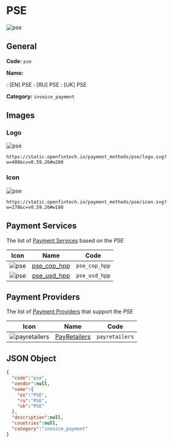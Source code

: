
# PSE 
![pse](https://static.openfintech.io/payment_methods/pse/logo.svg?w=400&c=v0.59.26#w200)  

## General 
**Code:** `pse` 
 
**Name:** 
 
:	[EN] PSE 
:	[RU] PSE 
:	[UK] PSE 
 
**Category:** `invoice_payment` 
 

## Images 

### Logo 
![pse](https://static.openfintech.io/payment_methods/pse/logo.svg?w=400&c=v0.59.26#w200)  

```
https://static.openfintech.io/payment_methods/pse/logo.svg?w=400&c=v0.59.26#w200
```  

### Icon 
![pse](https://static.openfintech.io/payment_methods/pse/icon.svg?w=278&c=v0.59.26#w100)  

```
https://static.openfintech.io/payment_methods/pse/icon.svg?w=278&c=v0.59.26#w100
```  

## Payment Services 
 
The list of [Payment Services](/payment-services/) based on the _PSE_ 

|Icon|Name|Code| 
|:---:|:---:|:---:| 
|![pse](https://static.openfintech.io/payment_methods/pse/icon.svg?w=278&c=v0.59.26#w100) |[pse_cop_hpp](/payment-services/pse_cop_hpp/)|`pse_cop_hpp`| 
|![pse](https://static.openfintech.io/payment_methods/pse/icon.svg?w=278&c=v0.59.26#w100) |[pse_usd_hpp](/payment-services/pse_usd_hpp/)|`pse_usd_hpp`| 
 

## Payment Providers 
 
The list of [Payment Providers](/payment-providers/) that support the _PSE_ 

|Icon|Name|Code| 
|:---:|:---:|:---:| 
|![payretailers](https://static.openfintech.io/payment_providers/payretailers/icon.svg?w=278&c=v0.59.26#w100) |[PayRetailers](/payment-providers/payretailers/)|`payretailers`| 
 

## JSON Object 

```json
{
  "code":"pse",
  "vendor":null,
  "name":{
    "en":"PSE",
    "ru":"PSE",
    "uk":"PSE"
  },
  "description":null,
  "countries":null,
  "category":"invoice_payment"
}
```  
